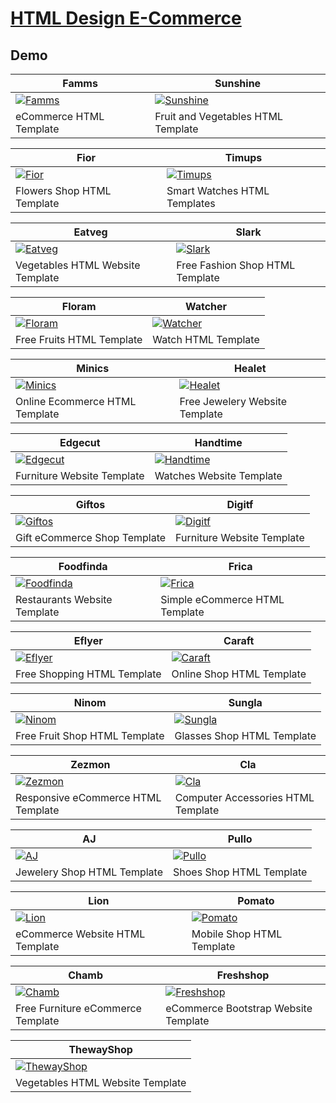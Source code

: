 # [HTML Design E-Commerce](https://html.design/ecommerce-template/)

## Demo
Famms | Sunshine
--- | ---
[![Famms](https://raw.githubusercontent.com/World-of-Templates/HTMLDesign-eCommerce-Free-Templates/main/zSupportImages/Famms.png)](https://template.bikinwebskuy.com/HDE/Famms) | [![Sunshine](https://raw.githubusercontent.com/World-of-Templates/HTMLDesign-eCommerce-Free-Templates/main/zSupportImages/Sunshine.png)](https://template.bikinwebskuy.com/HDE/Sunshine)
eCommerce HTML Template | Fruit and Vegetables HTML Template

Fior | Timups
--- | ---
[![Fior](https://raw.githubusercontent.com/World-of-Templates/HTMLDesign-eCommerce-Free-Templates/main/zSupportImages/Fior.png)](https://template.bikinwebskuy.com/HDE/Fior) | [![Timups](https://raw.githubusercontent.com/World-of-Templates/HTMLDesign-eCommerce-Free-Templates/main/zSupportImages/Timups.png)](https://template.bikinwebskuy.com/HDE/Timups)
Flowers Shop HTML Template | Smart Watches HTML Templates

Eatveg | Slark
--- | ---
[![Eatveg](https://raw.githubusercontent.com/World-of-Templates/HTMLDesign-eCommerce-Free-Templates/main/zSupportImages/Eatveg.png)](https://template.bikinwebskuy.com/HDE/Eatveg) | [![Slark](https://raw.githubusercontent.com/World-of-Templates/HTMLDesign-eCommerce-Free-Templates/main/zSupportImages/Slark.png)](https://template.bikinwebskuy.com/HDE/Slark)
Vegetables HTML Website Template | Free Fashion Shop HTML Template

Floram | Watcher
--- | ---
[![Floram](https://raw.githubusercontent.com/World-of-Templates/HTMLDesign-eCommerce-Free-Templates/main/zSupportImages/Floram.png)](https://template.bikinwebskuy.com/HDE/Floram) | [![Watcher](https://raw.githubusercontent.com/World-of-Templates/HTMLDesign-eCommerce-Free-Templates/main/zSupportImages/Watcher.png)](https://template.bikinwebskuy.com/HDE/Watcher)
Free Fruits HTML Template | Watch HTML Template

Minics | Healet
--- | ---
[![Minics](https://raw.githubusercontent.com/World-of-Templates/HTMLDesign-eCommerce-Free-Templates/main/zSupportImages/Minics.png)](https://template.bikinwebskuy.com/HDE/Minics) | [![Healet](https://raw.githubusercontent.com/World-of-Templates/HTMLDesign-eCommerce-Free-Templates/main/zSupportImages/Healet.png)](https://template.bikinwebskuy.com/HDE/Healet)
Online Ecommerce HTML Template | Free Jewelery Website Template

Edgecut | Handtime
--- | ---
[![Edgecut](https://raw.githubusercontent.com/World-of-Templates/HTMLDesign-eCommerce-Free-Templates/main/zSupportImages/Edgecut.png)](https://template.bikinwebskuy.com/HDE/Edgecut) | [![Handtime](https://raw.githubusercontent.com/World-of-Templates/HTMLDesign-eCommerce-Free-Templates/main/zSupportImages/Handtime.png)](https://template.bikinwebskuy.com/HDE/Handtime)
Furniture Website Template | Watches Website Template

Giftos | Digitf
--- | ---
[![Giftos](https://raw.githubusercontent.com/World-of-Templates/HTMLDesign-eCommerce-Free-Templates/main/zSupportImages/Giftos.png)](https://template.bikinwebskuy.com/HDE/Giftos) | [![Digitf](https://raw.githubusercontent.com/World-of-Templates/HTMLDesign-eCommerce-Free-Templates/main/zSupportImages/Digitf.png)](https://template.bikinwebskuy.com/HDE/Digitf)
Gift eCommerce Shop Template | Furniture Website Template

Foodfinda | Frica
--- | ---
[![Foodfinda](https://raw.githubusercontent.com/World-of-Templates/HTMLDesign-eCommerce-Free-Templates/main/zSupportImages/Foodfinda.png)](https://template.bikinwebskuy.com/HDE/Foodfinda) | [![Frica](https://raw.githubusercontent.com/World-of-Templates/HTMLDesign-eCommerce-Free-Templates/main/zSupportImages/Frica.png)](https://template.bikinwebskuy.com/HDE/Frica)
Restaurants Website Template | Simple eCommerce HTML Template

Eflyer | Caraft
--- | ---
[![Eflyer](https://raw.githubusercontent.com/World-of-Templates/HTMLDesign-eCommerce-Free-Templates/main/zSupportImages/Eflyer.png)](https://template.bikinwebskuy.com/HDE/Eflyer) | [![Caraft](https://raw.githubusercontent.com/World-of-Templates/HTMLDesign-eCommerce-Free-Templates/main/zSupportImages/Caraft.png)](https://template.bikinwebskuy.com/HDE/Caraft)
Free Shopping HTML Template | Online Shop HTML Template

Ninom | Sungla
--- | ---
[![Ninom](https://raw.githubusercontent.com/World-of-Templates/HTMLDesign-eCommerce-Free-Templates/main/zSupportImages/Ninom.png)](https://template.bikinwebskuy.com/HDE/Ninom) | [![Sungla](https://raw.githubusercontent.com/World-of-Templates/HTMLDesign-eCommerce-Free-Templates/main/zSupportImages/Sungla.png)](https://template.bikinwebskuy.com/HDE/Sungla)
Free Fruit Shop HTML Template | Glasses Shop HTML Template

Zezmon | Cla
--- | ---
[![Zezmon](https://raw.githubusercontent.com/World-of-Templates/HTMLDesign-eCommerce-Free-Templates/main/zSupportImages/Zezmon.png)](https://template.bikinwebskuy.com/HDE/Zezmon) | [![Cla](https://raw.githubusercontent.com/World-of-Templates/HTMLDesign-eCommerce-Free-Templates/main/zSupportImages/Cla.png)](https://template.bikinwebskuy.com/HDE/Cla)
Responsive eCommerce HTML Template | Computer Accessories HTML Template

AJ | Pullo
--- | ---
[![AJ](https://raw.githubusercontent.com/World-of-Templates/HTMLDesign-eCommerce-Free-Templates/main/zSupportImages/AJ.png)](https://template.bikinwebskuy.com/HDE/AJ) | [![Pullo](https://raw.githubusercontent.com/World-of-Templates/HTMLDesign-eCommerce-Free-Templates/main/zSupportImages/Pullo.png)](https://template.bikinwebskuy.com/HDE/Pullo)
Jewelery Shop HTML Template | Shoes Shop HTML Template

Lion | Pomato
--- | ---
[![Lion](https://raw.githubusercontent.com/World-of-Templates/HTMLDesign-eCommerce-Free-Templates/main/zSupportImages/Lion.png)](https://template.bikinwebskuy.com/HDE/Lion) | [![Pomato](https://raw.githubusercontent.com/World-of-Templates/HTMLDesign-eCommerce-Free-Templates/main/zSupportImages/Pomato.png)](https://template.bikinwebskuy.com/HDE/Pomato)
eCommerce Website HTML Template | Mobile Shop HTML Template

Chamb | Freshshop
--- | ---
[![Chamb](https://raw.githubusercontent.com/World-of-Templates/HTMLDesign-eCommerce-Free-Templates/main/zSupportImages/Chamb.png)](https://template.bikinwebskuy.com/HDE/Chamb) | [![Freshshop](https://raw.githubusercontent.com/World-of-Templates/HTMLDesign-eCommerce-Free-Templates/main/zSupportImages/Freshshop.png)](https://template.bikinwebskuy.com/HDE/Freshshop)
Free Furniture eCommerce Template | eCommerce Bootstrap Website Template

ThewayShop |
--- |
[![ThewayShop](https://raw.githubusercontent.com/World-of-Templates/HTMLDesign-eCommerce-Free-Templates/main/zSupportImages/ThewayShop.png)](https://template.bikinwebskuy.com/HDE/ThewayShop) |
Vegetables HTML Website Template |